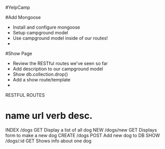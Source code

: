 #YelpCamp

#Add Mongoose
* Install and configure mongoose
* Setup campground model
* Use campground model inside of our routes!
* 
#Show Page
* Review the RESTful routes we've seen so far
* Add description to our campground model
* Show db.collection.drop()
* Add a show route/template
* 

RESTFUL ROUTES

name      url      verb    desc.
===============================================
INDEX   /dogs      GET   Display a list of all dog
NEW     /dogs/new  GET   Displays form to make a new dog
CREATE  /dogs      POST  Add new dog to DB
SHOW    /dogs/:id  GET   Shows info about one dog